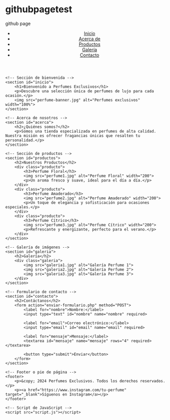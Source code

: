 # githubpagetest
github page
<!DOCTYPE html>
<html lang="es">
<head>
    <meta charset="UTF-8">
    <meta name="viewport" content="width=device-width, initial-scale=1.0">
    <meta name="description" content="Página sobre perfumes de alta calidad. Encuentra tu fragancia favorita aquí.">
    <meta name="author" content="Tu Nombre o Marca">
    <title>Perfumes Exclusivos</title>
    <link rel="stylesheet" href="styles.css"> <!-- Link a un archivo de estilo CSS si tienes uno -->
    <link rel="icon" href="favicon.ico"> <!-- Icono de la página -->
</head>
<body>
    <!-- Header o cabecera -->
    <header>
        <nav>
            <ul>
                <li><a href="#inicio">Inicio</a></li>
                <li><a href="#acerca">Acerca de</a></li>
                <li><a href="#productos">Productos</a></li>
                <li><a href="#galeria">Galería</a></li>
                <li><a href="#contacto">Contacto</a></li>
            </ul>
        </nav>
    </header>

    <!-- Sección de bienvenida -->
    <section id="inicio">
        <h1>Bienvenido a Perfumes Exclusivos</h1>
        <p>Descubre una selección única de perfumes de lujo para cada ocasión.</p>
        <img src="perfume-banner.jpg" alt="Perfumes exclusivos" width="100%">
    </section>

    <!-- Acerca de nosotros -->
    <section id="acerca">
        <h2>¿Quiénes somos?</h2>
        <p>Somos una tienda especializada en perfumes de alta calidad. Nuestra misión es ofrecer fragancias únicas que resalten tu personalidad.</p>
    </section>

    <!-- Sección de productos -->
    <section id="productos">
        <h2>Nuestros Productos</h2>
        <div class="producto">
            <h3>Perfume Floral</h3>
            <img src="perfume1.jpg" alt="Perfume Floral" width="200">
            <p>Un aroma fresco y suave, ideal para el día a día.</p>
        </div>
        <div class="producto">
            <h3>Perfume Amaderado</h3>
            <img src="perfume2.jpg" alt="Perfume Amaderado" width="200">
            <p>Un toque de elegancia y sofisticación para ocasiones especiales.</p>
        </div>
        <div class="producto">
            <h3>Perfume Cítrico</h3>
            <img src="perfume3.jpg" alt="Perfume Cítrico" width="200">
            <p>Refrescante y energizante, perfecto para el verano.</p>
        </div>
    </section>

    <!-- Galería de imágenes -->
    <section id="galeria">
        <h2>Galería</h2>
        <div class="galeria">
            <img src="galeria1.jpg" alt="Galería Perfume 1">
            <img src="galeria2.jpg" alt="Galería Perfume 2">
            <img src="galeria3.jpg" alt="Galería Perfume 3">
        </div>
    </section>

    <!-- Formulario de contacto -->
    <section id="contacto">
        <h2>Contáctanos</h2>
        <form action="enviar-formulario.php" method="POST">
            <label for="nombre">Nombre:</label>
            <input type="text" id="nombre" name="nombre" required>

            <label for="email">Correo electrónico:</label>
            <input type="email" id="email" name="email" required>

            <label for="mensaje">Mensaje:</label>
            <textarea id="mensaje" name="mensaje" rows="4" required></textarea>

            <button type="submit">Enviar</button>
        </form>
    </section>

    <!-- Footer o pie de página -->
    <footer>
        <p>&copy; 2024 Perfumes Exclusivos. Todos los derechos reservados.</p>
        <p><a href="https://www.instagram.com/tu-perfume" target="_blank">Síguenos en Instagram</a></p>
    </footer>

    <!-- Script de JavaScript -->
    <script src="script.js"></script>
</body>
</html>
